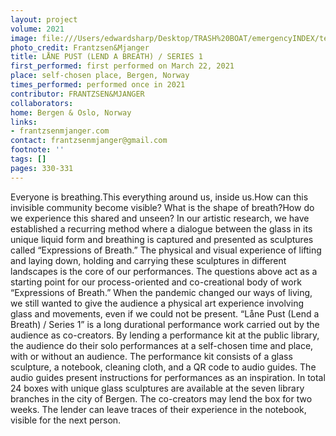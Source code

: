 ```yaml
---
layout: project
volume: 2021
image: file:///Users/edwardsharp/Desktop/TRASH%20BOAT/emergencyINDEX/ten_plus/guts/Links/1665434336257__L_ne_pust__Lend_a_Breath____series_1--Frantzsen_Mjanger.jpeg
photo_credit: Frantzsen&Mjanger
title: LÅNE PUST (LEND A BREATH) / SERIES 1
first_performed: first performed on March 22, 2021
place: self-chosen place, Bergen, Norway
times_performed: performed once in 2021
contributor: FRANTZSEN&MJANGER
collaborators:
home: Bergen & Oslo, Norway
links:
- frantzsenmjanger.com
contact: frantzsenmjanger@gmail.com
footnote: ''
tags: []
pages: 330-331
---
```

Everyone is breathing.This everything around us, inside us.How can this invisible community become visible? What is the shape of breath?How do we experience this shared and unseen? In our artistic research, we have established a recurring method where a dialogue between the glass in its unique liquid form and breathing is captured and presented as sculptures called “Expressions of Breath.” The physical and visual experience of lifting and laying down, holding and carrying these sculptures in different landscapes is the core of our performances. The questions above act as a starting point for our process-oriented and co-creational body of work “Expressions of Breath.” When the pandemic changed our ways of living, we still wanted to give the audience a physical art experience involving glass and movements, even if we could not be present. “Låne Pust (Lend a Breath) / Series 1” is a long durational performance work carried out by the audience as co-creators. By lending a performance kit at the public library, the audience do their solo performances at a self-chosen time and place, with or without an audience. The performance kit consists of a glass sculpture, a notebook, cleaning cloth, and a QR code to audio guides. The audio guides present instructions for performances as an inspiration. In total 24 boxes with unique glass sculptures are available at the seven library branches in the city of Bergen. The co-creators may lend the box for two weeks. The lender can leave traces of their experience in the notebook, visible for the next person.